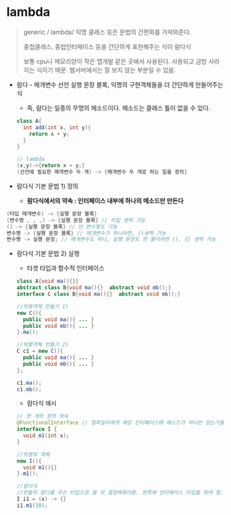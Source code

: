 # lambda

>  generic / lambda/  익명 클래스 등은 문법의 간편화를 가져와준다. 
>
>  중첩클래스, 중첩인터페이스 등을 간단하게 표현해주는 식이 람다식
>
>  보통 cpu나 메모리양이 작은 앱개발 같은 곳에서 사용된다. 사용되고 금방 사라지는 식이기 때문. 웹서버에서는 잘 보지 않는 부분일 수 있음. 

* 람다 - 매개변수 선언 실행 문장 블록, 익명의 구현객체들을 더 간단하게 만들어주는 식 

  * 즉, 람다는 일종의 무명의 메소드이다. 메소드는 클래스 틀이 없을 수 있다. 

  ````java
  class A{
    int add(int x, int y){
      return x + y;
    }
  }
  
  // lambda  
  (x,y)->{return x + y;}
  (선언에 필요한 매개변수 두 개) -> {매개변수 두 개로 하는 일을 정의}
  ````

* 람다식 기본 문법 1) 정의

  * **람다식에서의 약속 : 인터페이스 내부에 하나의 메소드만 만든다** 

````java
(타입 매개변수) -> {실행 문장 블록}
(변수명 , , ,) -> {실행 문장 블록} // 타입 생략 가능 
() -> {실행 문장 블록} // 빈 변수명도 가능
변수명 -> {실행 문장 블록} // 매개변수가 하나라면, ()생략 가능
변수명 -> 실행 문장; // 매개변수도 하나, 실행 문장도 한 줄이라면 (), {} 생략 가능

````

* 람다식 기본 문법 2) 실행

  * 타겟 타입과 함수적 인터페이스 

  ````java
  class A{void ma(){}}
  abstract class B{void ma(){}  abstract void mb();}
  interface C class B{void ma(){}  abstract void mb();}
  
  //익명객체 만들기 1)
  new C(){
    public void ma(){ ... }
    public void mb(){ ... }
  }.ma();
  
  //익명객체 만들기 2) 
  C c1 = new C(){
    public void ma(){ ... }
    public void mb(){ ... }
  };
  
  c1.ma();
  c1.mb();
  ````

  * 람다식 예시 

  ````java
  // 한 개의 정의 약속 
  @FunctionalInterface // 컴파일러에게 해당 인터페이스에 메소드가 하나만 있는가를 검사
  interface I {
    void m1(int x);
  }
  
  //익명의 객체
  new I(){
    void m1(){}
  }.m1();
  
  //람다식
  //만들되 람다를 무슨 타입으로 쓸 지 결정해줘야함. 왼쪽에 인터페이스 타입을 줘야 함.
  I i1 = (x) -> {}
  i1.m1(10);
  ````

  